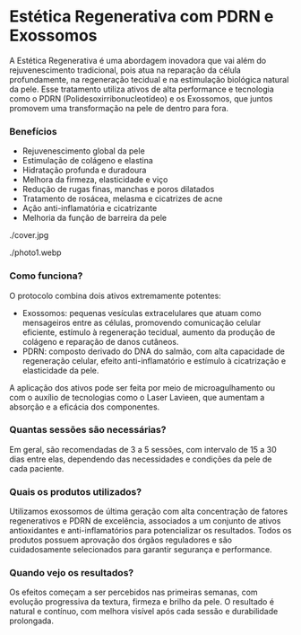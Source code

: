 <!-- title:start -->
# Estética Regenerativa com PDRN e Exossomos
<!-- title:end -->
<!-- description:start -->
A Estética Regenerativa é uma abordagem inovadora que vai além do rejuvenescimento tradicional, pois atua na reparação da célula profundamente, na regeneração tecidual e na estimulação biológica natural da pele. Esse tratamento utiliza ativos de alta performance e tecnologia como o PDRN (Polidesoxirribonucleotídeo) e os Exossomos, que juntos promovem uma transformação na pele de dentro para fora.

### Benefícios
- Rejuvenescimento global da pele  
- Estimulação de colágeno e elastina  
- Hidratação profunda e duradoura  
- Melhora da firmeza, elasticidade e viço  
- Redução de rugas finas, manchas e poros dilatados  
- Tratamento de rosácea, melasma e cicatrizes de acne  
- Ação anti-inflamatória e cicatrizante  
- Melhoria da função de barreira da pele  

<!-- description:end -->
<!-- cover:start -->
./cover.jpg
<!-- cover:end -->

<!-- photo1:start -->
./photo1.webp
<!-- photo1:end -->
<!-- faq:start -->
### Como funciona?  
O protocolo combina dois ativos extremamente potentes:  
- Exossomos: pequenas vesículas extracelulares que atuam como mensageiros entre as células, promovendo comunicação celular eficiente, estímulo à regeneração tecidual, aumento da produção de colágeno e reparação de danos cutâneos.  
- PDRN: composto derivado do DNA do salmão, com alta capacidade de regeneração celular, efeito anti-inflamatório e estímulo à cicatrização e elasticidade da pele.  

A aplicação dos ativos pode ser feita por meio de microagulhamento ou com o auxílio de tecnologias como o Laser Lavieen, que aumentam a absorção e a eficácia dos componentes.
<!-- faq:end -->

<!-- faq:start -->
### Quantas sessões são necessárias?  
Em geral, são recomendadas de 3 a 5 sessões, com intervalo de 15 a 30 dias entre elas, dependendo das necessidades e condições da pele de cada paciente.
<!-- faq:end -->
<!-- faq:start -->
### Quais os produtos utilizados?  
Utilizamos exossomos de última geração com alta concentração de fatores regenerativos e PDRN de excelência, associados a um conjunto de ativos antioxidantes e anti-inflamatórios para potencializar os resultados. Todos os produtos possuem aprovação dos órgãos reguladores e são cuidadosamente selecionados para garantir segurança e performance.
<!-- faq:end -->
<!-- faq:start -->
### Quando vejo os resultados?  
Os efeitos começam a ser percebidos nas primeiras semanas, com evolução progressiva da textura, firmeza e brilho da pele. O resultado é natural e contínuo, com melhora visível após cada sessão e durabilidade prolongada.
<!-- faq:end -->
